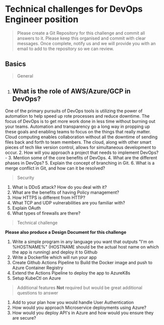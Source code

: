 # Technical challenges for DevOps Engineer position

> Please create a Git Repository for this challenge and commit all answers to it. Please keep this organised and commit with clear messages. Once complete, notify us and we will provide you with an email to add to the repository so we can review.

## Basics

> General

1. What is the role of AWS/Azure/GCP in DevOps?  
    - 
One of the primary pursuits of DevOps tools is utilizing the power of automation to help speed up rote processes 
and reduce downtime. The focus of DevOps is to get more work done in less time without burning out your teams. 
Automation and transparency go a long way in propping up these goals and enabling teams to focus on the things 
that really matter.
Cloud computing enables collaboration without all the downtime of sending files back and forth to team members.
The cloud, along with other smart pieces of tech like version control, allows for simultaneous development to occur. 
2. How will you approach a project that needs to implement DevOps?
    - 
3. Mention some of the core benefits of DevOps.
4. What are the different phases in DevOps?
5. Explain the concept of branching in Git.
6. What is a merge conflict in Git, and how can it be resolved?


> Security
1. What is DDoS attack? How do you deal with it?
2. What are the benefits of having Policy management?
3. How HTTPS is different from HTTP?
4. What TCP and UDP vulnerabilities are you familiar with?
5. Explain OAuth
6. What types of firewalls are there?


> Technical challenge

**Please also produce a Design Document for this challenge**

1. Write a simple program in any language you want that outputs "I'm on %HOSTNAME%" (HOSTNAME should be the actual host name on which the app is running) and deploy it to Github
2. Write a Dockerfile which will run your app
3. Create Github Actions Pipeline to Build the Docker image and push to Azure Container Registry
4. Extend the Actions Pipeline to deploy the app to AzureK8s
5. Setup KubeCtl on Azure


> Additional features
**Not** required but would be great additional questions to answer
1. Add to your plan how you would handle User Authentication
2. How would you approach Microservice deployments using Azure?
3. How would you deploy API's in Azure and how would you ensure they are secure?










